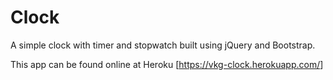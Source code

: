 # Clock

A simple clock with timer and stopwatch built using jQuery and Bootstrap.

This app can be found online at Heroku [<https://vkg-clock.herokuapp.com/>]
